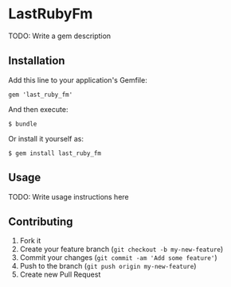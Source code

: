 # LastRubyFm

TODO: Write a gem description

## Installation

Add this line to your application's Gemfile:

    gem 'last_ruby_fm'

And then execute:

    $ bundle

Or install it yourself as:

    $ gem install last_ruby_fm

## Usage

TODO: Write usage instructions here

## Contributing

1. Fork it
2. Create your feature branch (`git checkout -b my-new-feature`)
3. Commit your changes (`git commit -am 'Add some feature'`)
4. Push to the branch (`git push origin my-new-feature`)
5. Create new Pull Request

